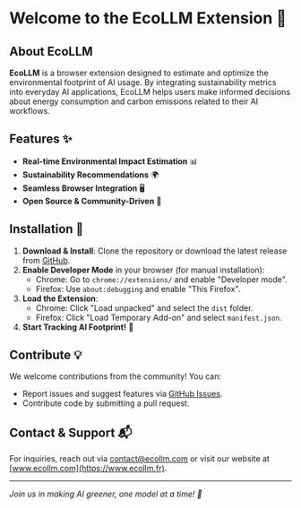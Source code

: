 # Welcome to the EcoLLM Extension 🌱

## About EcoLLM

**EcoLLM** is a browser extension designed to estimate and optimize the environmental footprint of AI usage. By integrating sustainability metrics into everyday AI applications, EcoLLM helps users make informed decisions about energy consumption and carbon emissions related to their AI workflows.

## Features ✨
- **Real-time Environmental Impact Estimation** 📊
- **Sustainability Recommendations** 🌍
- **Seamless Browser Integration** 🖥️
- **Open Source & Community-Driven** 🤝

## Installation 🚀

1. **Download & Install**: Clone the repository or download the latest release from [GitHub](https://github.com/EcoLLM/EcoLLM-extension).
2. **Enable Developer Mode** in your browser (for manual installation):
   - Chrome: Go to `chrome://extensions/` and enable "Developer mode".
   - Firefox: Use `about:debugging` and enable "This Firefox".
3. **Load the Extension**:
   - Chrome: Click "Load unpacked" and select the `dist` folder.
   - Firefox: Click "Load Temporary Add-on" and select `manifest.json`.
4. **Start Tracking AI Footprint!** 🎉

## Contribute 💡
We welcome contributions from the community! You can:
- Report issues and suggest features via [GitHub Issues](https://github.com/EcoLLM/EcoLLM-extension/issues).
- Contribute code by submitting a pull request.

## Contact & Support 📬
For inquiries, reach out via [contact@ecollm.com](mailto:contact@ecollm.fr) or visit our website at [www.ecollm.com](https://www.ecollm.fr).

---

_Join us in making AI greener, one model at a time! 🌿_
